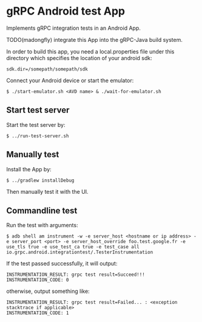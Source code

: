 gRPC Android test App
=======================

Implements gRPC integration tests in an Android App.

TODO(madongfly) integrate this App into the gRPC-Java build system.

In order to build this app, you need a local.properties file under this directory which specifies
the location of your android sdk:
```
sdk.dir=/somepath/somepath/sdk
```

Connect your Android device or start the emulator:
```
$ ./start-emulator.sh <AVD name> & ./wait-for-emulator.sh
```

Start test server
-----------------

Start the test server by:
```
$ ../run-test-server.sh
```


Manually test
-------------

Install the App by:
```
$ ../gradlew installDebug
```
Then manually test it with the UI.


Commandline test
----------------

Run the test with arguments:
```
$ adb shell am instrument -w -e server_host <hostname or ip address> -e server_port <port> -e server_host_override foo.test.google.fr -e use_tls true -e use_test_ca true -e test_case all io.grpc.android.integrationtest/.TesterInstrumentation
```

If the test passed successfully, it will output:
```
INSTRUMENTATION_RESULT: grpc test result=Succeed!!!
INSTRUMENTATION_CODE: 0
```
otherwise, output something like:
```
INSTRUMENTATION_RESULT: grpc test result=Failed... : <exception stacktrace if applicable>
INSTRUMENTATION_CODE: 1
```

